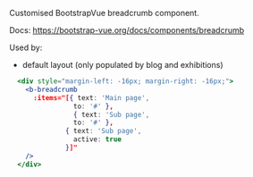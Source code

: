 Customised BootstrapVue breadcrumb component.

Docs: https://bootstrap-vue.org/docs/components/breadcrumb

Used by:
- default layout (only populated by blog and exhibitions)

```jsx
  <div style="margin-left: -16px; margin-right: -16px;">
    <b-breadcrumb
      :items="[{ text: 'Main page',
                to: '#' },
                { text: 'Sub page',
                to: '#' },
              { text: 'Sub page',
                active: true
              }]"
    />
  </div>
```
